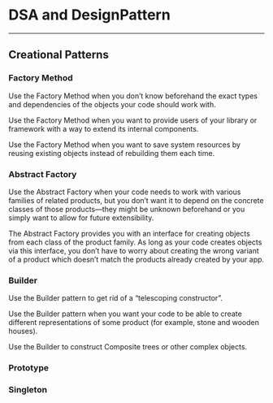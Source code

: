 # DSA and DesignPattern
<hr>

## Creational Patterns

### Factory Method
Use the Factory Method when you don’t know beforehand the exact types and dependencies of the objects your code should work with.

Use the Factory Method when you want to provide users of your library or framework with a way to extend its internal components.

Use the Factory Method when you want to save system resources by reusing existing objects instead of rebuilding them each time.

### Abstract Factory
Use the Abstract Factory when your code needs to work with various families of related products, but you don’t want it to depend on the concrete classes of those products—they might be unknown beforehand or you simply want to allow for future extensibility.

The Abstract Factory provides you with an interface for creating objects from each class of the product family. As long as your code creates objects via this interface, you don’t have to worry about creating the wrong variant of a product which doesn’t match the products already created by your app.

### Builder
Use the Builder pattern to get rid of a “telescoping constructor”.

 Use the Builder pattern when you want your code to be able to create different representations of some product (for example, stone and wooden houses).

Use the Builder to construct Composite trees or other complex objects.

### Prototype

### Singleton
